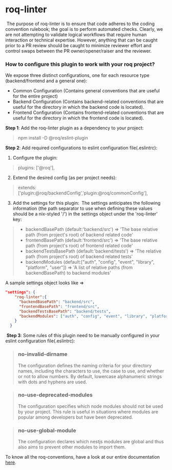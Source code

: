# roq-linter
​
The purpose of roq-linter is to ensure that code adheres to the coding convention rulebook; the goal is to perform automated checks. Clearly, we are not attempting to validate logical workflows that require human interaction or technical expertise. However, anything that can be caught prior to a PR review should be caught to minimize reviewer effort and control swaps between the PR owner/opener/raiser and the reviewer.
​
### How to configure this plugin to work with your roq project?
We expose three distinct configurations, one for each resource type (backend/frontend and a general one):
​
- Common Configuration (Contains general conventions that are useful for the entire project)
- Backend Configuration (Contains backend-related conventions that are useful for the directory in which the backend code is located).
- Frontend Configuration (Contains frontend-related conventions that are useful for the directory in which the frontend code is located).
​

**Step 1**: Add the roq-linter plugin as a dependency to your project:
​
> npm install -D @roq/eslint-plugin
​

**Step 2**: Add required configurations to eslint configuration file(.eslintrc):
​
1. Configure the plugin:
  >   plugins: ['@roq'],

2. Extend the desired config (as per project needs):
  > extends: ['plugin:@roq/backendConfig','plugin:@roq/commonConfig'],
​

3. Add the settings for this plugin:
​
The settings anticipates the following information (the path separator to use when defining these values should be a nix-styled '/') in the settings object under the 'roq-linter' key:

> - backendBasePath (default:'backend/src') => 'The base relative path (from project's root) of backend related code'
​
> - frontendBasePath (default:'frontend/src') => 'The base relative path (from project's root) of frontend related code'
​
> - backendTestsBasePath (default:'backend/tests') => 'The relative path (from project's root) of backend related tests'
​
> - backendModules (default:["auth", "config", "event", "library", "platform", "user"]) => 'A list of relative paths (from backendBasePath) to backend modules'

A sample settings object looks like =>
```json
"settings": {
    "roq-linter":{
      "backendBasePath": "backend/src",
      "frontendBasePath": "frontend/src",
      "backendTestsBasePath": "backend/tests",
      "backendModules": ["auth", "config", "event", "library", "platform", "user", "nested/sample"]
    }
  }
```
​
**Step 3**: Some rules of this plugin need to be manually configured in your eslint configuration file(.eslintrc):
​
> ### no-invalid-dirname
>
> The configuration defines the naming criteria for your directory names, including the characters to use, the case to use, and whether or not to allow numbers. By default, lowercase alphanumeric strings with dots and hyphens are used.
​

> ### no-use-deprecated-modules
>
> The configuration specifies which node modules should not be used by your project. This rule is useful in situations where modules are popular among developers but have been deprecated.
​


> ### no-use-global-module
>
> The configuration declares which nestjs modules are global and thus also aims to prevent other modules to import them.
​

To know all the roq-conventions, have a look at our entire documentation [here](https://app.archbee.io/public/EpeZApNOPw_vb0lzacxnR/lwfc-roq-integrated-rulebook).

